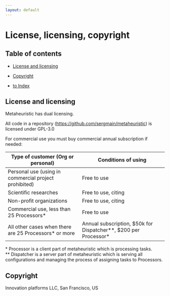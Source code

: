 ```yaml
---
layout: default
---
```


# License, licensing, copyright

## Table of contents

- [License and licensing](#license-and-licensing)
- [Copyright](#copyright)

- [to Index](/index)

## License and licensing
Metaheuristic has dual licensing.

All code in a repository (https://github.com/sergmain/metaheuristic) is licensed under GPL-3.0  

For commercial use you must buy commercial annual subscription if needed:

| Type of customer (Org or personal)                     | Conditions of using |
|--------------------------------------------------------|---------------------|
| Personal use  (using in commercial project prohibited) | Free to use         |
| Scientific researches                                  | Free to use, citing | 
| Non-profit organizations                               | Free to use, citing | 
| Commercial use, less than 25 Processors\*                | Free to use         | 
| All other cases when there are 25 Processors\* or more   | Annual subscription, $50k for Dispatcher\*\*, $200 per Processor\* | 

\* Processor is a client part of metaheuristic which is processing tasks.   
\*\* Dispatcher is a server part of metaheuristic which is serving all configurations 
and managing the process of assigning tasks to Processors. 

## Copyright
Innovation platforms LLC, San Francisco, US 